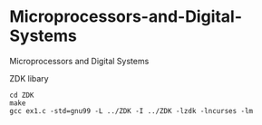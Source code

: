 # Microprocessors-and-Digital-Systems
Microprocessors and Digital Systems

ZDK libary
```
cd ZDK
make
gcc ex1.c -std=gnu99 -L ../ZDK -I ../ZDK -lzdk -lncurses -lm 
```
